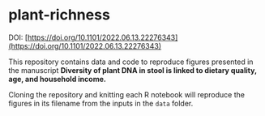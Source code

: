 # plant-richness

DOI: [https://doi.org/10.1101/2022.06.13.22276343](https://doi.org/10.1101/2022.06.13.22276343)

This repository contains data and code to reproduce figures presented in the manuscript **Diversity of plant DNA in stool is linked to dietary quality, age, and household income.**

Cloning the repository and knitting each R notebook will reproduce the figures in its filename from the inputs in the `data` folder.  
